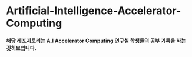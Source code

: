 # Artificial-Intelligence-Accelerator-Computing


#### 해당 레포지토리는 A.I Accelerator Computing 연구실 학생들의 공부 기록을 하는 깃허브입니다.
